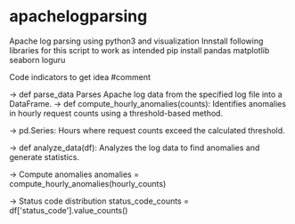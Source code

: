 # apachelogparsing
Apache log parsing using python3 and visualization
Innstall following libraries for this script to work as intended
pip install pandas matplotlib seaborn loguru

Code indicators to get idea #comment
   

  -> def parse_data
    Parses Apache log data from the specified log file into a DataFrame.
  -> def compute_hourly_anomalies(counts):
    Identifies anomalies in hourly request counts using a threshold-based method.

  
   ->  pd.Series: Hours where request counts exceed the calculated threshold.
    

  -> def analyze_data(df):
    Analyzes the log data to find anomalies and generate statistics.

   ->  Compute anomalies
    anomalies = compute_hourly_anomalies(hourly_counts)

  -> Status code distribution
    status_code_counts = df['status_code'].value_counts()
